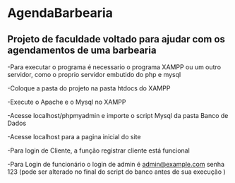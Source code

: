 # AgendaBarbearia
Projeto de faculdade voltado para ajudar com os agendamentos de uma barbearia
---

-Para executar o programa é necessario o programa XAMPP ou um outro servidor, como o proprio servidor embutido do php e mysql

-Coloque a pasta do projeto na pasta htdocs do XAMPP

-Execute o Apache e o Mysql no XAMPP

-Acesse localhost/phpmyadmin e importe o script Mysql da pasta Banco de Dados

-Acesse localhost para a pagina inicial do site

-Para login de Cliente, a função registrar cliente está funcional

-Para Login de funcionário o login de admin é admin@example.com senha 123 (pode ser alterado no final do script do banco antes de sua execução )
